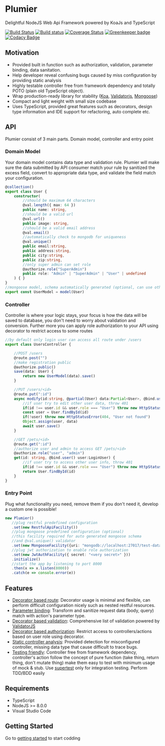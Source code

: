# Plumier
Delightful NodeJS Web Api Framework powered by KoaJs and TypeScript

[![Build Status](https://travis-ci.org/ktutnik/plumier.svg?branch=master)](https://travis-ci.org/ktutnik/plumier)
[![Build status](https://ci.appveyor.com/api/projects/status/d2q9tk0awjqkhbc2?svg=true)](https://ci.appveyor.com/project/ktutnik/plumier)
[![Coverage Status](https://coveralls.io/repos/github/ktutnik/plumier/badge.svg?branch=master)](https://coveralls.io/github/ktutnik/plumier?branch=master) 
[![Greenkeeper badge](https://badges.greenkeeper.io/ktutnik/plumier.svg)](https://greenkeeper.io/)
[![Codacy Badge](https://api.codacy.com/project/badge/Grade/6d61987244f1471abe915292cb3add1b)](https://www.codacy.com/app/ktutnik/plumier?utm_source=github.com&amp;utm_medium=referral&amp;utm_content=ktutnik/plumier&amp;utm_campaign=Badge_Grade)

## Motivation
- Provided built in function such as authorization, validation, parameter binding, data sanitation.
- Help developer reveal confusing bugs caused by miss configuration by providing static analysis
- Highly testable controller free from framework dependency and totally POTO (plain old TypeScript object). 
- Wrap production-ready library for stability ([Koa](https://github.com/koajs/koa), [Validatorjs](https://github.com/chriso/validator.js), [Mongoose](http://mongoosejs.com/))
- Compact and light weight with small size codebase
- Uses TypeScript, provided great features such as decorators, design type information and IDE support for refactoring, auto complete etc.

## API

Plumier consist of 3 main parts. Domain model, controller and entry point

### Domain Model 

Your domain model contains data type and validation rule. Plumier will make sure the data submitted by API consumer match your rule by sanitized the excess field, convert to appropriate data type, and validate the field match your configuration.

```typescript
@collection()
export class User {
    constructor(
        //should be maximum 64 characters
        @val.length({ max: 64 })
        public name: string,
        //should be a valid url
        @val.url()
        public image: string,
        //should be a valid email address
        @val.email()
        //automatically check to mongodb for uniqueness
        @val.unique()
        public email:string,
        public address:string,
        public city:string,
        public zip:string,
        //only super admin can set role
        @authorize.role("SuperAdmin")
        public role: "Admin" | "SuperAdmin" | "User" | undefined
    ) { }
}
//mongoose model, schema automatically generated (optional, can use other ORM)
export const UserModel = model(User)
```

### Controller 

Controller is where your logic stays, your focus is how the data will be saved to database, you don't need to worry about validation and conversion. Further more you can apply role authorization to your API using decorator to restrict access to some routes

```typescript
//by default only login user can access all route under /users
export class UsersController {

    //POST /users
    @route.post("")
    //make registration public
    @authorize.public()
    save(data: User) {
        return new UserModel(data).save()
    }

    //PUT /users/<id>
    @route.put(":id")
    async modify(id:string, @partial(User) data:Partial<User>, @bind.user() user:LoginUser){
        //if user try to edit other user data, throw 401
        if(id !== user.id && user.role === "User") throw new HttpStatusError(401, "Only authentic user allowed")
        const user = User.findById(id)
        if(!user) throw new HttpStatusError(404, "User not found")
        Object.assign(user, data)
        await user.save()
    }

    //GET /pets/<id>
    @route.get(":id")
    //authorize user and admin to access GET /pets/<id>
    @authorize.role("user", "admin")
    get(id: string, @bind.user() user:LoginUser) {
        //if user try to access other user info, throw 401
        if(id !== user.id && user.role === "User") throw new HttpStatusError(401, "Only authentic user allowed")
        return User.findById(id)
    }
}
```

### Entry Point

Plug what functionality you need, remove them if you don't need it, develop a custom one is possible!

```typescript
new Plumier()
   //plug restful predefined configuration
   .set(new RestfulApiFacility())
   //plug mongoose predefined configuration (optional)
   //this facility required for auto generated mongoose schema
   //and @val.unique() validator
   .set(new MongooseFacility({uri: "mongodb://localhost:27017/test-data"}))
   //plug jwt authorization to enable role authorization
   .set(new JwtAuthFacility({ secret: "<very secret>" }))
   .initialize()
   //start the app by listening to port 8000
   .then(x => x.listen(8000))
   .catch(e => console.error(e))
```

## Features

* [Decorator based route](.docs/route-generation-cheat-sheet.md): Decorator usage is minimal and flexible, can perform difficult configuration nicely such as nested restful resources.
* [Parameter binding](.docs/parameter-binding.md): Transform and sanitize request data (body, query) match with action's parameter type.
* [Decorator based validation](.docs/validation.md): Comprehensive list of validation powered by [ValidatorJS](https://github.com/chriso/validator.js)
* [Decorator based authorization](.docs/authorization.md): Restrict access to controllers/actions based on user role using decorator.
* [Static controller analysis](.docs/static-analysis-troubleshoot.md): Provided detection for misconfigured controller, missing data type that cause difficult to trace bugs.
* [Testing friendly](.docs/testing-tips.md): Controller free from framework dependency, controller's action follow the concept of pure function (take thing, return thing, don't mutate thing) make them easy to test with minimum usage of mock & stub. Use [supertest]() only for integration testing. Perform TDD/BDD easily

## Requirements
* TypeScript
* NodeJS >= 8.0.0
* Visual Studio Code

## Getting Started

Go to [getting started](.docs/getting-started.md) to start codding